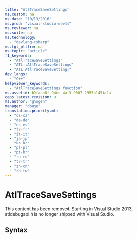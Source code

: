 ```yaml
---
title: "AtlTraceSaveSettings"
ms.custom: na
ms.date: "10/13/2016"
ms.prod: "visual-studio-dev14"
ms.reviewer: na
ms.suite: na
ms.technology: 
  - "devlang-csharp"
ms.tgt_pltfrm: na
ms.topic: "article"
f1_keywords: 
  - "AtlTraceSaveSettings"
  - "ATL::AtlTraceSaveSettings"
  - "ATL.AtlTraceSaveSettings"
dev_langs: 
  - "C++"
helpviewer_keywords: 
  - "AtlTraceSaveSettings function"
ms.assetid: b9faca8f-94ec-4af3-9007-2955b1453a2a
caps.latest.revision: 9
ms.author: "ghogen"
manager: "douge"
translation.priority.mt: 
  - "cs-cz"
  - "de-de"
  - "es-es"
  - "fr-fr"
  - "it-it"
  - "ja-jp"
  - "ko-kr"
  - "pl-pl"
  - "pt-br"
  - "ru-ru"
  - "tr-tr"
  - "zh-cn"
  - "zh-tw"
---
```

# AtlTraceSaveSettings
This content has been removed. Starting in Visual Studio 2013, atldebugapi.h is no longer shipped with Visual Studio.  
  
## Syntax